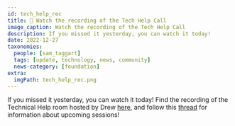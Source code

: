 ```yaml
---
id: tech_help_rec
title: 🎥 Watch the recording of the Tech Help Call
image_caption: Watch the recording of the Tech Help Call
description: If you missed it yesterday, you can watch it today!
date: 2022-12-27
taxonomies:
  people: [sam_taggart]
  tags: [update, technology, news, community]
  news-category: [foundation]
extra:
  imgPath: tech_help_rec.png
---
```


<!-- *"This article was originally published by Victoria Obeegadoo a former member of ThreeFold Foundation."* -->


If you missed it yesterday, you can watch it today! Find the recording of the Technical Help room hosted by Drew [here](https://youtu.be/IoPc5mOAI_M), and follow this [thread](https://forum.threefold.io/t/weekly-technical-help-room/3627) for information about upcoming sessions!
